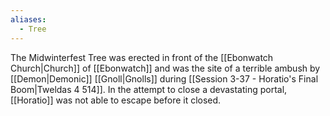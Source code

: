 ```yaml
---
aliases:
  - Tree
---
```

The Midwinterfest Tree was erected in front of the [[Ebonwatch Church|Church]] of [[Ebonwatch]] and was the site of a terrible ambush by [[Demon|Demonic]] [[Gnoll|Gnolls]] during [[Session 3-37 - Horatio's Final Boom|Tweldas 4 514]]. In the attempt to close a devastating portal, [[Horatio]] was not able to escape before it closed.